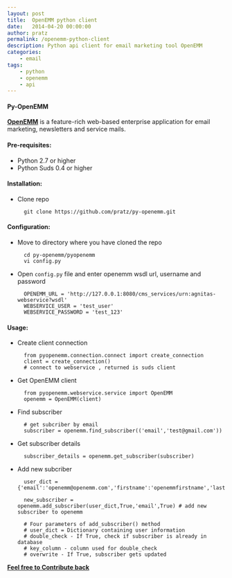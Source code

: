 ```yaml
---
layout: post
title:  OpenEMM python client
date:   2014-04-20 00:00:00
author: pratz
permalink: /openemm-python-client
description: Python api client for email marketing tool OpenEMM
categories:
    - email
tags:
    - python
    - openemm
    - api
---
```


#### Py-OpenEMM
[**OpenEMM**](http://www.openemm.org) is a feature-rich web-based enterprise application for email marketing, newsletters and service mails.


#### Pre-requisites:
- Python 2.7 or higher
- Python Suds 0.4 or higher


#### Installation:
- Clone repo

        git clone https://github.com/pratz/py-openemm.git

#### Configuration:
- Move to directory where you have cloned the repo

        cd py-openemm/pyopenemm
        vi config.py

- Open `config.py` file and enter openemm wsdl url, username and password

        OPENEMM_URL = 'http://127.0.0.1:8080/cms_services/urn:agnitas-webservice?wsdl'
        WEBSERVICE_USER = 'test_user'
        WEBSERVICE_PASSWORD = 'test_123'


#### Usage:
- Create client connection

        from pyopenemm.connection.connect import create_connection
        client = create_connection()
        # connect to webservice , returned is suds client


- Get OpenEMM client

        from pyopenemm.webservice.service import OpenEMM
        openemm = OpenEMM(client)


- Find subscriber

        # get subcriber by email
        subscriber = openemm.find_subscriber(('email','test@gmail.com'))


- Get subscriber details

        subscriber_details = openemm.get_subscriber(subscriber)


- Add new subcriber

        user_dict = {'email':'openemm@openemm.com','firstname':'openemmfirstname','lastname':'openemmlastname','gender':0}

        new_subscriber = openemm.add_subscriber(user_dict,True,'email',True) # add new subscriber to openemm

        # Four parameters of add_subscriber() method
        # user_dict = Dictionary containing user information
        # double_check - If True, check if subscriber is already in database
        # key_column - column used for double_check
        # overwrite - If True, subscriber gets updated



[**Feel free to Contribute back**](https://github.com/pratz/py-openemm)
